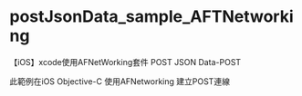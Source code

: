 postJsonData_sample_AFTNetworking
=================================

【iOS】xcode使用AFNetWorking套件 POST JSON Data-POST

此範例在iOS Objective-C 使用AFNetworking 建立POST連線
